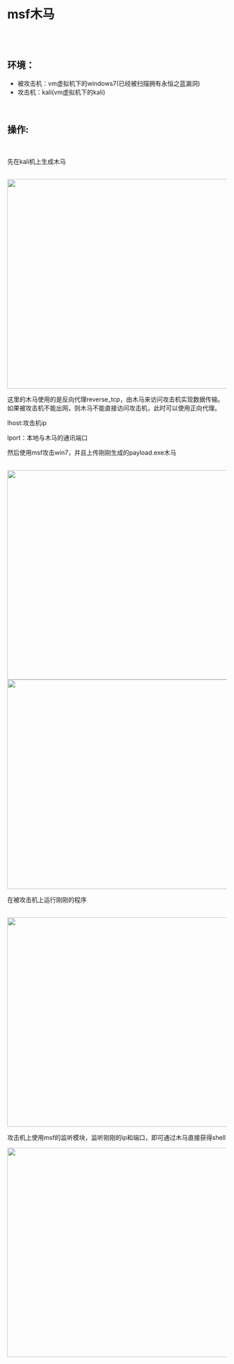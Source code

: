 # msf木马


<br><br>

## 环境：

* 被攻击机：vm虚拟机下的windows7(已经被扫描拥有永恒之蓝漏洞)
* 攻击机：kali(vm虚拟机下的kali)

<br>

## 操作:

<br>

先在kali机上生成木马

<br>

<img src="https://54huarui.github.io/blogs/zuoye5/1.png" width="880" height="480">

<br>

这里的木马使用的是反向代理reverse_tcp，由木马来访问攻击机实现数据传输。如果被攻击机不能出网，则木马不能直接访问攻击机，此时可以使用正向代理。

lhost:攻击机ip

lport：本地与木马的通讯端口

然后使用msf攻击win7，并且上传刚刚生成的payload.exe木马

<br>

<img src="https://54huarui.github.io/blogs/zuoye5/3.png" width="880" height="480">

<br>

<img src="https://54huarui.github.io/blogs/zuoye5/2.png" width="880" height="480">

<br>

在被攻击机上运行刚刚的程序

<br>

<img src="https://54huarui.github.io/blogs/zuoye5/5.png" width="880" height="480">

<br>

攻击机上使用msf的监听模块，监听刚刚的ip和端口，即可通过木马直接获得shell

<img src="https://54huarui.github.io/blogs/zuoye5/6.png" width="880" height="480">

<br>